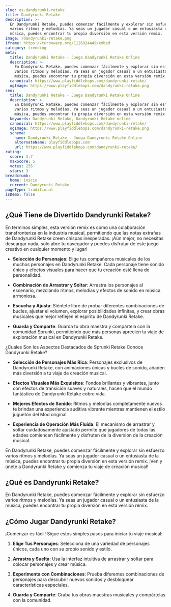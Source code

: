 ```yaml
---
slug: es-dandyrunki-retake
title: Dandyrunki Retake
description: >-
  En Dandyrunki Retake, puedes comenzar fácilmente y explorar sin esfuerzo
  varios ritmos y melodías. Ya seas un jugador casual o un entusiasta de la
  música, puedes encontrar tu propia diversión en esta versión remix.
image: /dandyrunki-retake.png
iframe: https://turbowarp.org/1126924449/embed
category: trending
meta:
  title: Dandyrunki Retake - Juega Dandyrunki Retake Online
  description: >-
    En Dandyrunki Retake, puedes comenzar fácilmente y explorar sin esfuerzo
    varios ritmos y melodías. Ya seas un jugador casual o un entusiasta de la
    música, puedes encontrar tu propia diversión en esta versión remix.
  canonical: https://www.playfiddlebops.com/dandyrunki-retake/
  ogImage: https://www.playfiddlebops.com/dandyrunki-retake.png
seo:
  title: Dandyrunki Retake - Juega Dandyrunki Retake Online
  description: >-
    En Dandyrunki Retake, puedes comenzar fácilmente y explorar sin esfuerzo
    varios ritmos y melodías. Ya seas un jugador casual o un entusiasta de la
    música, puedes encontrar tu propia diversión en esta versión remix.
  keywords: Dandyrunki Retake, Dandyrunki Retake online
  canonical: https://www.playfiddlebops.com/dandyrunki-retake/
  ogImage: https://www.playfiddlebops.com/dandyrunki-retake.png
  schema:
    name: Dandyrunki Retake - Juega Dandyrunki Retake Online
    alternateName: playfiddlebops.com
    url: https://www.playfiddlebops.com/dandyrunki-retake/
rating:
  score: 3.7
  maxScore: 5
  votes: 255
  stars: 3
breadcrumb:
  home: inicio
  current: Dandyrunki Retake
pageType: traditional
isDemo: false
---
```


## ¿Qué Tiene de Divertido Dandyrunki Retake?

En términos simples, esta versión remix es como una colaboración transfronteriza en la industria musical, permitiendo que las notas extrañas de Dandyrunki Retake creen chispas inesperadas. ¡Aún mejor, no necesitas descargar nada, solo abre tu navegador y puedes disfrutar de este juego creativo en cualquier momento y lugar!

- **Selección de Personajes**: Elige tus compañeros musicales de los muchos personajes en Dandyrunki Retake. Cada personaje tiene sonido único y efectos visuales para hacer que tu creación esté llena de personalidad.

- **Combinación de Arrastrar y Soltar**: Arrastra los personajes al escenario, mezclando ritmos, melodías y efectos de sonido en música armoniosa.

- **Escucha y Ajusta**: Siéntete libre de probar diferentes combinaciones de bucles, ajustar el volumen, explorar posibilidades infinitas, y crear obras musicales que mejor reflejen el espíritu de Dandyrunki Retake.

- **Guarda y Comparte**: Guarda tu obra maestra y compártela con la comunidad Sprunki, permitiendo que más personas aprecien tu viaje de exploración musical en Dandyrunki Retake.

¿Cuáles Son los Aspectos Destacados de Sprunki Retake Conoce Dandyrunki Retake?

- **Selección de Personajes Más Rica**: Personajes exclusivos de Dandyrunki Retake, con animaciones únicas y bucles de sonido, añaden más diversión a tu viaje de creación musical.

- **Efectos Visuales Más Exquisitos**: Fondos brillantes y vibrantes, junto con efectos de transición suaves y naturales, hacen que el mundo fantástico de Dandyrunki Retake cobre vida.

- **Mejores Efectos de Sonido**: Ritmos y melodías completamente nuevos te brindan una experiencia auditiva vibrante mientras mantienen el estilo juguetón del Mod original.

- **Experiencia de Operación Más Fluida**: El mecanismo de arrastrar y soltar cuidadosamente ajustado permite que jugadores de todas las edades comiencen fácilmente y disfruten de la diversión de la creación musical.

En Dandyrunki Retake, puedes comenzar fácilmente y explorar sin esfuerzo varios ritmos y melodías. Ya seas un jugador casual o un entusiasta de la música, puedes encontrar tu propia diversión en esta versión remix. ¡Ven y únete a Dandyrunki Retake y comienza tu viaje de creación musical!

## ¿Qué es Dandyrunki Retake?

En Dandyrunki Retake, puedes comenzar fácilmente y explorar sin esfuerzo varios ritmos y melodías. Ya seas un jugador casual o un entusiasta de la música, puedes encontrar tu propia diversión en esta versión remix.

## ¿Cómo Jugar Dandyrunki Retake?

¡Comenzar es fácil! Sigue estos simples pasos para iniciar tu viaje musical:

1. **Elige Tus Personajes**: Selecciona de una variedad de personajes únicos, cada uno con su propio sonido y estilo.

1. **Arrastra y Suelta**: Usa la interfaz intuitiva de arrastrar y soltar para colocar personajes y crear música.

1. **Experimenta con Combinaciones**: Prueba diferentes combinaciones de personajes para descubrir nuevos sonidos y desbloquear características especiales.

1. **Guarda y Comparte**: Graba tus obras maestras musicales y compártelas con la comunidad.